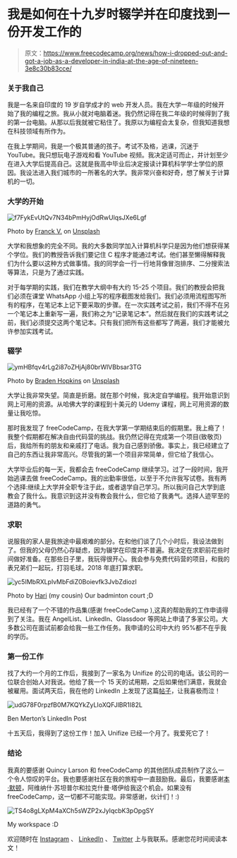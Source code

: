 # 我是如何在十九岁时辍学并在印度找到一份开发工作的

> 原文：<https://www.freecodecamp.org/news/how-i-dropped-out-and-got-a-job-as-a-developer-in-india-at-the-age-of-nineteen-3e8c30b83cce/>

### 关于我自己

我是一名来自印度的 19 岁自学成才的 web 开发人员。我在大学一年级的时候开始了我的编程之旅。我从小就对电脑着迷。我仍然记得在我二年级的时候得到了我的第一台电脑。从那以后我就被它粘住了。我原以为编程会太复杂，但我知道我想在科技领域有所作为。

在我上学期间，我是一个极其普通的孩子。考试不及格，逃课，沉迷于 YouTube。我只想玩电子游戏和看 YouTube 视频。我决定适可而止，并计划至少在进入大学后提高自己。这就是我高中毕业后决定报读计算机科学学士学位的原因。我设法进入我们城市的一所著名的大学。我非常兴奋和好奇，想了解关于计算机的一切。

### 大学的开始

![f7FykEvUtQv7N34bPmHyjOdRwUlqsJXe6Lgf](img/b3de3d1be5f118f2d489cc5c0acb8af0.png)

Photo by [Franck V.](https://unsplash.com/@franckinjapan?utm_source=medium&utm_medium=referral) on [Unsplash](https://unsplash.com?utm_source=medium&utm_medium=referral)

大学和我想象的完全不同。我的大多数同学加入计算机科学只是因为他们想获得某个学位。我们的教授告诉我们要记住 C 程序才能通过考试。他们甚至懒得解释我们为什么要以这种方式做事情。我的同学会一行一行地背像冒泡排序、二分搜索法等算法，只是为了通过实践。

对于每学期的实践，我们在教学大纲中有大约 15-25 个项目。我们的教授会把我们必须在课堂 WhatsApp 小组上写的程序截图发给我们。我们必须用流程图写所有的程序，在笔记本上记下要采取的步骤。在一次实践考试之前，我们不得不在另一个笔记本上重新写一遍，我们称之为“记录笔记本”。然后就在我们的实践考试之前，我们必须提交这两个笔记本。只有我们把所有这些都写了两遍，我们才能被允许参加实践考试。

### 辍学

![ymHBfqv4rLg2i87oZHjAj80brWlVBbsar3TG](img/cb845bec917cfdd2c3898ec431d311d8.png)

Photo by [Braden Hopkins](https://unsplash.com/@bradenh13?utm_source=medium&utm_medium=referral) on [Unsplash](https://unsplash.com?utm_source=medium&utm_medium=referral)

大学让我非常失望。简直是折磨。就在那个时候，我决定自学编程。我开始意识到网上可用的资源。从哈佛大学的课程到十美元的 Udemy 课程，网上可用资源的数量让我吃惊。

那时我发现了 freeCodeCamp，在我大学第一学期结束后的假期里。我上瘾了！我整个假期都在解决自由代码营的挑战。我仍然记得在完成第一个项目(致敬页)后，我给所有的朋友和亲戚打了电话。我为自己感到骄傲。事实上，我已经建立了自己的东西让我非常高兴。尽管我的第一个项目非常简单，但它给了我信心。

大学毕业后的每一天，我都会去 freeCodeCamp 继续学习。过了一段时间，我开始逃课去做 freeCodeCamp。我的出勤率很低，以至于不允许我写试卷。我有两个选择:继续上大学并全职专注于此，或者退学自己学习。所以我问自己大学到底教会了我什么。我意识到这并没有教会我什么，但它给了我勇气。选择人迹罕至的道路的勇气。

### 求职

说服我的家人是我旅途中最艰难的部分。在和他们谈了几个小时后，我设法做到了。但我的父母仍然心存疑虑，因为辍学在印度并不普遍。我决定在求职前花些时间做好准备。在那些日子里，我玩得很开心。我会参与免费代码营的项目，和我的表兄弟们一起玩，打羽毛球。2018 年底打算求职。

![yc5IMbRXLplvMbFdiZ0Boievfk3JvbZdiozI](img/a3d80f07e71e9bd285caa9f8ad4b7b75.png)

Photo by [Hari](https://www.instagram.com/harinypd) (my cousin) Our badminton court ;D

我已经有了一个不错的作品集(感谢 freeCodeCamp ),这真的帮助我的工作申请得到了关注。我在 AngelList、LinkedIn、Glassdoor 等网站上申请了多家公司。大多数公司在面试前都会给我一些工作任务。我申请的公司中大约 95%都不在乎我的学历。

### 第一份工作

找了大约一个月的工作后，我接到了一家名为 Unifize 的公司的电话。该公司的一位联合创始人对我说。他给了我一个 15 天的试用期，之后如果他们满意，我就会被雇用。面试两天后，我在他的 LinkedIn 上发现了这篇[帖子](https://www.linkedin.com/feed/update/urn:li:activity:6497453777174528000)，让我喜极而泣！

![udG78F0rpzfB0M7KQYkZyLIoXQFJlBR1I82L](img/c9695a4737d399799df770ada2a9158f.png)

Ben Merton’s LinkedIn Post

十五天后，我得到了这份工作！加入 Unifize 已经一个月了。我爱死它了！

### 结论

我真的要感谢 Quincy Larson 和 freeCodeCamp 的其他团队成员制作了这么一个令人惊叹的平台。我也要感谢社区在我的旅程中一直鼓励我。最后，我要感谢[本·默顿](https://www.freecodecamp.org/news/how-i-dropped-out-and-got-a-job-as-a-developer-in-india-at-the-age-of-nineteen-3e8c30b83cce/undefined)，阿维纳什·苏坦普尔和拉克什曼·塔伊给我这个机会。如果没有 freeCodeCamp，这一切都不可能实现。非常感谢，伙计们！:)

![TS4o8gLXpM4aXCh5sWZP2xJylqcbK3pOpgSY](img/932361f030047dcd587a08cd218dfb34.png)

My workspace :D

欢迎随时在 [Instagram](https://www.instagram.com/node_monk/) 、 [LinkedIn](https://www.linkedin.com/in/arun4033622) 、 [Twitter](https://twitter.com/node_monk) 上与我联系。感谢您花时间阅读本文！